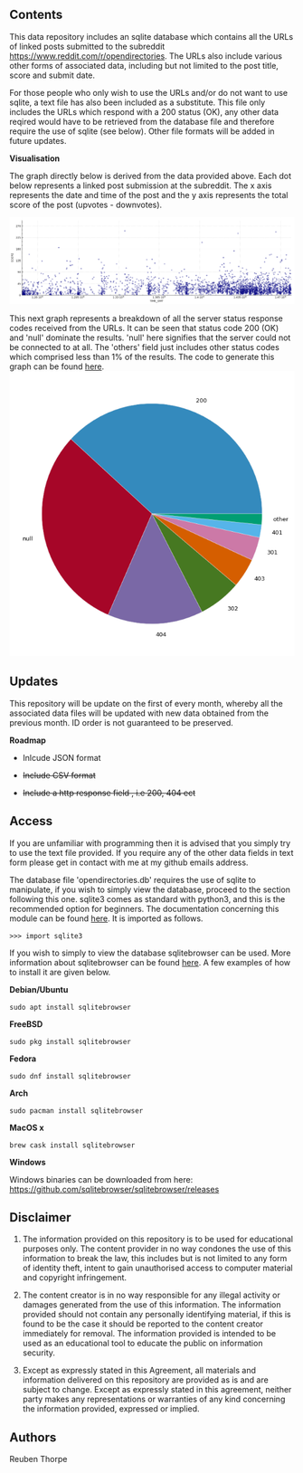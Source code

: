 **Contents**
----------
This data repository includes an sqlite database which contains all the URLs of 
linked posts submitted to the subreddit https://www.reddit.com/r/opendirectories. 
The URLs also include various other forms of associated data, including but not 
limited to the post title, score and submit date.

For those people who only wish to use the URLs and/or do not want to use sqlite, 
a text file has also been included as a substitute. This file only includes the 
URLs which respond with a 200 status (OK), any other data reqired would have to 
be retrieved from the database file and therefore require the use of sqlite 
(see below). Other file formats will be added in future updates.

**Visualisation**

The graph directly below is derived from the data provided above. Each dot below
represents a linked post submission at the subreddit. The x axis represents the 
date and time of the post and the y axis represents the total score of the post 
(upvotes - downvotes).

![Submit Date (Timecode) VS Score](figs/TIME_GMT_vs_SCORE.png)

This next graph represents a breakdown of all the server status response codes 
received from the URLs. It can be seen that status code 200 (OK) and 'null' 
dominate the results. 'null' here signifies that the server could not be 
connected to at all. The 'others' field just includes other status codes which 
comprised less than 1% of the results. The code to generate this graph can be 
found [here](scripts/generate_graphs.ipynb).
![Server Status Code Frequency](figs/STATUS_FREQUENCY.png)

**Updates**
---------

This repository will be update on the first of every month, whereby all the 
associated data files will be updated with new data obtained from the previous 
month. ID order is not guaranteed to be preserved.

**Roadmap**

* Inlcude JSON format

* ~~Include CSV format~~

* ~~Include a http response field , i.e 200, 404 ect~~


**Access**
---------
If you are unfamiliar with programming then it is advised that you simply try to 
use the text file provided. If you require any of the other data fields in text 
form please get in contact with me at my github emails address.

The database file 'opendirectories.db' requires the use of sqlite to manipulate,
if you wish to simply view the database, proceed to the section following this 
one. sqlite3 comes as standard with python3, and this is the recommended option 
for beginners. The documentation concerning this module can be found [here](https://docs.python.org/3.5/library/sqlite3.html). It is imported as follows.

    >>> import sqlite3

If you wish to simply to view the database sqlitebrowser can be used. More 
information about sqlitebrowser can be found [here](http://sqlitebrowser.org/).
A few examples of how to install it are given below.

**Debian/Ubuntu**

    sudo apt install sqlitebrowser

**FreeBSD**

    sudo pkg install sqlitebrowser

**Fedora**

    sudo dnf install sqlitebrowser

**Arch**

    sudo pacman install sqlitebrowser

**MacOS x**

    brew cask install sqlitebrowser

**Windows**

Windows binaries can be downloaded from here:
https://github.com/sqlitebrowser/sqlitebrowser/releases

**Disclaimer**
----------

1. The information provided on this repository is to be used for educational 
purposes only. The content provider in no way condones the use of this 
information to break the law, this includes but is not limited to any form 
of identity theft, intent to gain unauthorised access to computer material and 
copyright infringement.

2. The content creator is in no way responsible for any illegal activity or
damages generated from the use of this information. The information provided 
should not contain any personally identifying material, if this is found to be 
the case it should be reported to the content creator immediately for removal.
The information provided is intended to be used as an educational tool to 
educate the public on information security.

3. Except as expressly stated in this Agreement, all materials and information 
delivered on this repository are provided as is and are subject to change. 
Except as expressly stated in this agreement, neither party makes any 
representations or warranties of any kind concerning the information provided, 
expressed or implied.


**Authors**
----------

Reuben Thorpe


